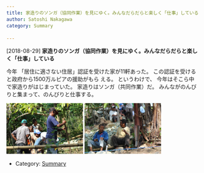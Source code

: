 ```yaml
---
title: 家造りのソンガ（協同作業）を見にゆく。みんなだらだらと楽しく「仕事」している
author: Satoshi Nakagawa
category: Summary

---
```


[2018-08-29] **家造りのソンガ（協同作業）を見にゆく。みんなだらだらと楽しく「仕事」している** 

 今年
「居住に適さない住居」認証を受けた家が11軒あった。
この認証を受けると政府から1500万ルピアの援助がもら
える。
というわけで、
今年はそこら中で家造りがはじまっていた。
家造りはソンガ（共同作業）だ。
みんながのんびりと集まって、のんびりと仕事する。

<a href="/pict/2018-08-30-songga-1.jpg"><img src="/pict/2018-08-30-songga-1.jpg" alt="Songga" width="200"/></a>
<a href="/pict/2018-08-30-songga-2.jpg"><img src="/pict/2018-08-30-songga-2.jpg" alt="Songga" width="200"/></a>

- Category: [Summary](https://merapano.github.io/categories.html#Summary)


